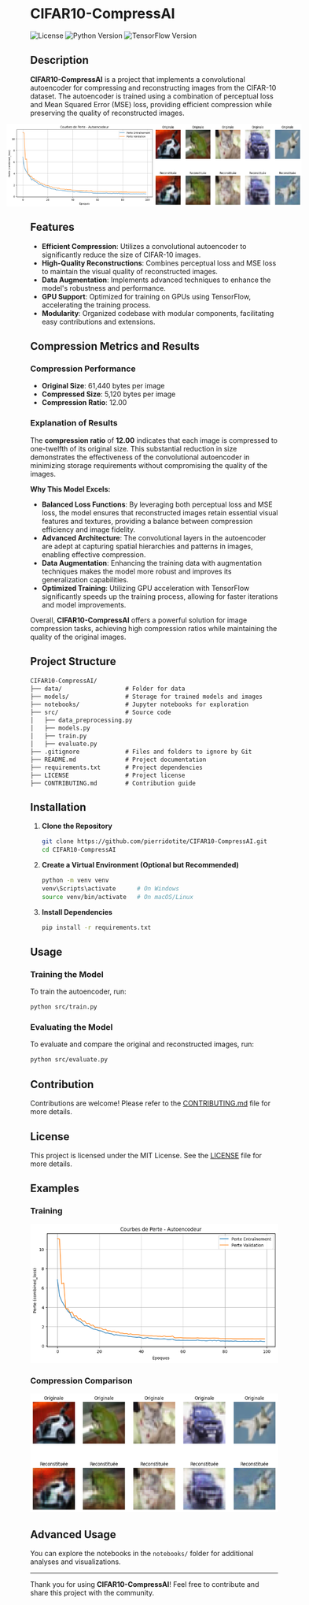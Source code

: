 # CIFAR10-CompressAI

![License](https://img.shields.io/badge/license-MIT-blue.svg)
![Python Version](https://img.shields.io/badge/python-3.8%2B-blue.svg)
![TensorFlow Version](https://img.shields.io/badge/tensorflow-2.12.0-orange.svg)

## Description

**CIFAR10-CompressAI** is a project that implements a convolutional autoencoder for compressing and reconstructing images from the CIFAR-10 dataset. The autoencoder is trained using a combination of perceptual loss and Mean Squared Error (MSE) loss, providing efficient compression while preserving the quality of reconstructed images.

<div style="display: flex; justify-content: center;">
    <img src="models/loss_curves.png" alt="Loss Curve" width="300"/>
    <img src="models/comparison.png" alt="Compression Comparison" width="300"/>
</div>

## Features

- **Efficient Compression**: Utilizes a convolutional autoencoder to significantly reduce the size of CIFAR-10 images.
- **High-Quality Reconstructions**: Combines perceptual loss and MSE loss to maintain the visual quality of reconstructed images.
- **Data Augmentation**: Implements advanced techniques to enhance the model's robustness and performance.
- **GPU Support**: Optimized for training on GPUs using TensorFlow, accelerating the training process.
- **Modularity**: Organized codebase with modular components, facilitating easy contributions and extensions.

## Compression Metrics and Results

### Compression Performance

- **Original Size**: 61,440 bytes per image
- **Compressed Size**: 5,120 bytes per image
- **Compression Ratio**: 12.00

### Explanation of Results

The **compression ratio** of **12.00** indicates that each image is compressed to one-twelfth of its original size. This substantial reduction in size demonstrates the effectiveness of the convolutional autoencoder in minimizing storage requirements without compromising the quality of the images.

**Why This Model Excels:**

- **Balanced Loss Functions**: By leveraging both perceptual loss and MSE loss, the model ensures that reconstructed images retain essential visual features and textures, providing a balance between compression efficiency and image fidelity.
- **Advanced Architecture**: The convolutional layers in the autoencoder are adept at capturing spatial hierarchies and patterns in images, enabling effective compression.
- **Data Augmentation**: Enhancing the training data with augmentation techniques makes the model more robust and improves its generalization capabilities.
- **Optimized Training**: Utilizing GPU acceleration with TensorFlow significantly speeds up the training process, allowing for faster iterations and model improvements.

Overall, **CIFAR10-CompressAI** offers a powerful solution for image compression tasks, achieving high compression ratios while maintaining the quality of the original images.

## Project Structure

```
CIFAR10-CompressAI/
├── data/                  # Folder for data
├── models/                # Storage for trained models and images
├── notebooks/             # Jupyter notebooks for exploration
├── src/                   # Source code
│   ├── data_preprocessing.py
│   ├── models.py
│   ├── train.py
│   ├── evaluate.py
├── .gitignore             # Files and folders to ignore by Git
├── README.md              # Project documentation
├── requirements.txt       # Project dependencies
├── LICENSE                # Project license
├── CONTRIBUTING.md        # Contribution guide
```

## Installation

1. **Clone the Repository**

    ```bash
    git clone https://github.com/pierridotite/CIFAR10-CompressAI.git
    cd CIFAR10-CompressAI
    ```

2. **Create a Virtual Environment (Optional but Recommended)**

    ```bash
    python -m venv venv
    venv\Scripts\activate      # On Windows
    source venv/bin/activate   # On macOS/Linux
    ```

3. **Install Dependencies**

    ```bash
    pip install -r requirements.txt
    ```

## Usage

### Training the Model

To train the autoencoder, run:

```bash
python src/train.py
```

### Evaluating the Model

To evaluate and compare the original and reconstructed images, run:

```bash
python src/evaluate.py
```

## Contribution

Contributions are welcome! Please refer to the [CONTRIBUTING.md](CONTRIBUTING.md) file for more details.

## License

This project is licensed under the MIT License. See the [LICENSE](LICENSE) file for more details.

## Examples

### Training

![Training Example](models/loss_curves.png)

### Compression Comparison

![Compression Example](models/comparison.png)

## Advanced Usage

You can explore the notebooks in the `notebooks/` folder for additional analyses and visualizations.

---

Thank you for using **CIFAR10-CompressAI**! Feel free to contribute and share this project with the community.